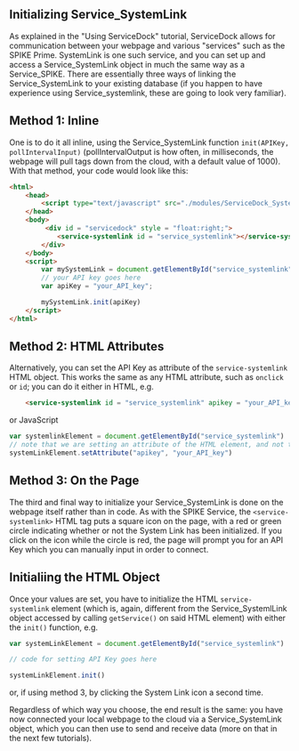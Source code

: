 ## Initializing Service_SystemLink

As explained in the "Using ServiceDock" tutorial, ServiceDock allows for communication between your webpage and various "services" such as the SPIKE Prime. SystemLink is one such service, and you can set up and access a Service_SystemLink object in much the same way as a Service_SPIKE. There are essentially three ways of linking the Service_SystemLink to your existing database (if you happen to have experience using Service_systemlink, these are going to look very familiar). 

## Method 1: Inline
One is to do it all inline, using the Service_SystemLink function `init(APIKey, pollIntervalInput)` (pollIntervalOutput is how often, in milliseconds, the webpage will pull tags down from the cloud, with a default value of 1000). With that method, your code would look like this:

```HTML
<html>
    <head>
        <script type="text/javascript" src="./modules/ServiceDock_SystemLink.js"></script>
    </head>
    <body>
         <div id = "servicedock" style = "float:right;">
            <service-systemlink id = "service_systemlink"></service-systemlink>
        </div>
    </body>
    <script>
        var mySystemLink = document.getElementById("service_systemlink").getService();
        // your API key goes here
        var apiKey = "your_API_key";  

        mySystemLink.init(apiKey)
    </script>
</html>
```

## Method 2: HTML Attributes
Alternatively, you can set the API Key as attribute of the `service-systemlink` HTML object. This works the same as any HTML attribute, such as `onclick` or `id`; you can do it either in HTML, e.g.

```html
    <service-systemlink id = "service_systemlink" apikey = "your_API_key"></service-systemlink>
```
or JavaScript
```javascript
var systemlinkElement = document.getElementById("service_systemlink")
// note that we are setting an attribute of the HTML element, and not the Service_SystemJink object itself (which we would access by calling .getService() on systemLinkElement)
systemLinkElement.setAttribute("apikey", "your_API_key")
```

## Method 3: On the Page
The third and final way to initialize your Service_SystemLink is done on the webpage itself rather than in code. As with the SPIKE Service, the `<service-systemlink>` HTML tag puts a square icon on the page, with a red or green circle indicating whether or not the System Link has been initialized. If you click on the icon while the circle is red, the page will prompt you for an API Key which you can manually input in order to connect.

## Initialiing the HTML Object
Once your values are set, you have to initialize the HTML `service-systemlink` element (which is, again, different from the Service_SystemlLink object accessed by calling `getService()` on said HTML element) with either the `init()` function, e.g.

```javascript
var systemLinkElement = document.getElementById("service_systemlink")

// code for setting API Key goes here

systemLinkElement.init()
```
or, if using method 3, by clicking the System Link icon a second time.

Regardless of which way you choose, the end result is the same: you have now connected your local webpage to the cloud via a Service_SystemLink object, which you can then use to send and receive data (more on that in the next few tutorials).